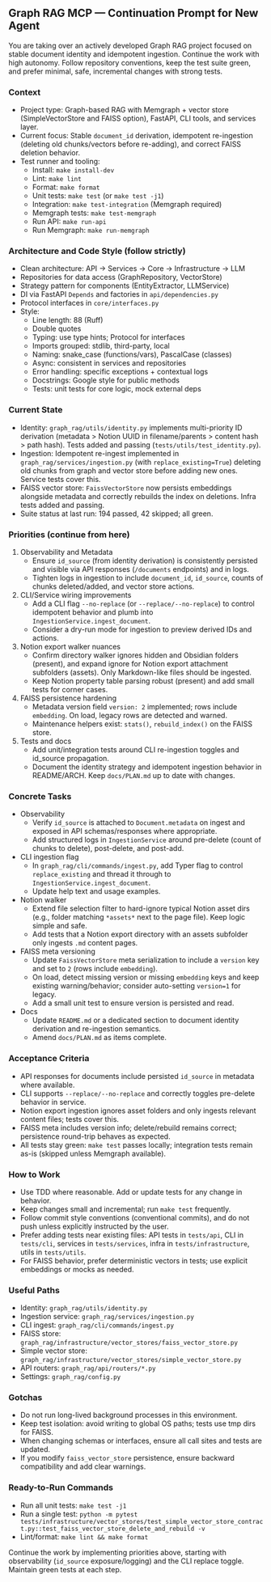 ## Graph RAG MCP — Continuation Prompt for New Agent

You are taking over an actively developed Graph RAG project focused on stable document identity and idempotent ingestion. Continue the work with high autonomy. Follow repository conventions, keep the test suite green, and prefer minimal, safe, incremental changes with strong tests.

### Context
- Project type: Graph-based RAG with Memgraph + vector store (SimpleVectorStore and FAISS option), FastAPI, CLI tools, and services layer.
- Current focus: Stable `document_id` derivation, idempotent re-ingestion (deleting old chunks/vectors before re-adding), and correct FAISS deletion behavior.
- Test runner and tooling:
  - Install: `make install-dev`
  - Lint: `make lint`
  - Format: `make format`
  - Unit tests: `make test` (or `make test -j1`)
  - Integration: `make test-integration` (Memgraph required)
  - Memgraph tests: `make test-memgraph`
  - Run API: `make run-api`
  - Run Memgraph: `make run-memgraph`

### Architecture and Code Style (follow strictly)
- Clean architecture: API → Services → Core → Infrastructure → LLM
- Repositories for data access (GraphRepository, VectorStore)
- Strategy pattern for components (EntityExtractor, LLMService)
- DI via FastAPI `Depends` and factories in `api/dependencies.py`
- Protocol interfaces in `core/interfaces.py`
- Style:
  - Line length: 88 (Ruff)
  - Double quotes
  - Typing: use type hints; Protocol for interfaces
  - Imports grouped: stdlib, third-party, local
  - Naming: snake_case (functions/vars), PascalCase (classes)
  - Async: consistent in services and repositories
  - Error handling: specific exceptions + contextual logs
  - Docstrings: Google style for public methods
  - Tests: unit tests for core logic, mock external deps

### Current State
- Identity: `graph_rag/utils/identity.py` implements multi-priority ID derivation (metadata > Notion UUID in filename/parents > content hash > path hash). Tests added and passing (`tests/utils/test_identity.py`).
- Ingestion: Idempotent re-ingest implemented in `graph_rag/services/ingestion.py` (with `replace_existing=True`) deleting old chunks from graph and vector store before adding new ones. Service tests cover this.
- FAISS vector store: `FaissVectorStore` now persists embeddings alongside metadata and correctly rebuilds the index on deletions. Infra tests added and passing.
- Suite status at last run: 194 passed, 42 skipped; all green.

### Priorities (continue from here)
1) Observability and Metadata
   - Ensure `id_source` (from identity derivation) is consistently persisted and visible via API responses (`/documents` endpoints) and in logs.
   - Tighten logs in ingestion to include `document_id`, `id_source`, counts of chunks deleted/added, and vector store actions.
2) CLI/Service wiring improvements
   - Add a CLI flag `--no-replace` (or `--replace/--no-replace`) to control idempotent behavior and plumb into `IngestionService.ingest_document`.
   - Consider a dry-run mode for ingestion to preview derived IDs and actions.
3) Notion export walker nuances
   - Confirm directory walker ignores hidden and Obsidian folders (present), and expand ignore for Notion export attachment subfolders (assets). Only Markdown-like files should be ingested.
   - Keep Notion property table parsing robust (present) and add small tests for corner cases.
4) FAISS persistence hardening
   - Metadata version field `version: 2` implemented; rows include `embedding`. On load, legacy rows are detected and warned.
   - Maintenance helpers exist: `stats()`, `rebuild_index()` on the FAISS store.
5) Tests and docs
   - Add unit/integration tests around CLI re-ingestion toggles and id_source propagation.
   - Document the identity strategy and idempotent ingestion behavior in README/ARCH. Keep `docs/PLAN.md` up to date with changes.

### Concrete Tasks
- Observability
  - Verify `id_source` is attached to `Document.metadata` on ingest and exposed in API schemas/responses where appropriate.
  - Add structured logs in `IngestionService` around pre-delete (count of chunks to delete), post-delete, and post-add.
- CLI ingestion flag
  - In `graph_rag/cli/commands/ingest.py`, add Typer flag to control `replace_existing` and thread it through to `IngestionService.ingest_document`.
  - Update help text and usage examples.
- Notion walker
  - Extend file selection filter to hard-ignore typical Notion asset dirs (e.g., folder matching `*assets*` next to the page file). Keep logic simple and safe.
  - Add tests that a Notion export directory with an assets subfolder only ingests `.md` content pages.
- FAISS meta versioning
  - Update `FaissVectorStore` meta serialization to include a `version` key and set to `2` (rows include `embedding`).
  - On load, detect missing version or missing `embedding` keys and keep existing warning/behavior; consider auto-setting `version=1` for legacy.
  - Add a small unit test to ensure version is persisted and read.
- Docs
  - Update `README.md` or a dedicated section to document identity derivation and re-ingestion semantics.
  - Amend `docs/PLAN.md` as items complete.

### Acceptance Criteria
- API responses for documents include persisted `id_source` in metadata where available.
- CLI supports `--replace/--no-replace` and correctly toggles pre-delete behavior in service.
- Notion export ingestion ignores asset folders and only ingests relevant content files; tests cover this.
- FAISS meta includes version info; delete/rebuild remains correct; persistence round-trip behaves as expected.
- All tests stay green: `make test` passes locally; integration tests remain as-is (skipped unless Memgraph available).

### How to Work
- Use TDD where reasonable. Add or update tests for any change in behavior.
- Keep changes small and incremental; run `make test` frequently.
- Follow commit style conventions (conventional commits), and do not push unless explicitly instructed by the user.
- Prefer adding tests near existing files: API tests in `tests/api`, CLI in `tests/cli`, services in `tests/services`, infra in `tests/infrastructure`, utils in `tests/utils`.
- For FAISS behavior, prefer deterministic vectors in tests; use explicit embeddings or mocks as needed.

### Useful Paths
- Identity: `graph_rag/utils/identity.py`
- Ingestion service: `graph_rag/services/ingestion.py`
- CLI ingest: `graph_rag/cli/commands/ingest.py`
- FAISS store: `graph_rag/infrastructure/vector_stores/faiss_vector_store.py`
- Simple vector store: `graph_rag/infrastructure/vector_stores/simple_vector_store.py`
- API routers: `graph_rag/api/routers/*.py`
- Settings: `graph_rag/config.py`

### Gotchas
- Do not run long-lived background processes in this environment.
- Keep test isolation: avoid writing to global OS paths; tests use tmp dirs for FAISS.
- When changing schemas or interfaces, ensure all call sites and tests are updated.
- If you modify `faiss_vector_store` persistence, ensure backward compatibility and add clear warnings.

### Ready-to-Run Commands
- Run all unit tests: `make test -j1`
- Run a single test: `python -m pytest tests/infrastructure/vector_stores/test_simple_vector_store_contract.py::test_faiss_vector_store_delete_and_rebuild -v`
- Lint/format: `make lint && make format`

Continue the work by implementing priorities above, starting with observability (`id_source` exposure/logging) and the CLI replace toggle. Maintain green tests at each step.